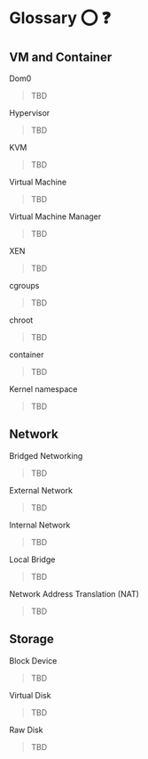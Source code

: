 # Glossary :o: :question:


## VM and Container

Dom0

> TBD


Hypervisor

> TBD

KVM

> TBD 

Virtual Machine

> TBD 

Virtual Machine Manager

> TBD 

XEN

> TBD 

cgroups

> TBD 

chroot

> TBD 

container

> TBD 

Kernel namespace

> TBD 


## Network

Bridged Networking

> TBD 

External Network 

> TBD 

Internal Network

> TBD 

Local Bridge

> TBD 

Network Address Translation (NAT)

> TBD 

## Storage

Block Device

> TBD 

Virtual Disk

> TBD 

Raw Disk

> TBD 
